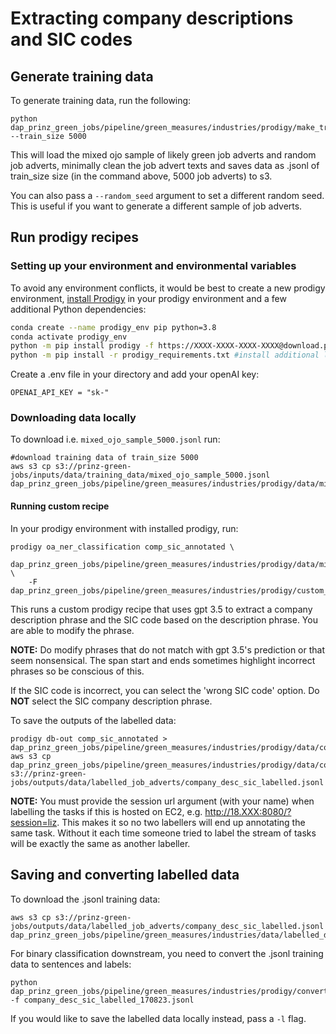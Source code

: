 # Extracting company descriptions and SIC codes

## Generate training data

To generate training data, run the following:

```
python dap_prinz_green_jobs/pipeline/green_measures/industries/prodigy/make_training_data.py --train_size 5000
```

This will load the mixed ojo sample of likely green job adverts and random job adverts, minimally clean the job advert texts and saves data as .jsonl of train_size size (in the command above, 5000 job adverts) to s3. 

You can also pass a `--random_seed` argument to set a different random seed. This is useful if you want to generate a different sample of job adverts.

## Run prodigy recipes

### Setting up your environment and environmental variables

To avoid any environment conflicts, it would be best to create a new prodigy environment, [install Prodigy](https://prodi.gy/docs/install) in your prodigy environment and a few additional Python dependencies:

```bash
conda create --name prodigy_env pip python=3.8
conda activate prodigy_env
python -m pip install prodigy -f https://XXXX-XXXX-XXXX-XXXX@download.prodi.gy
python -m pip install -r prodigy_requirements.txt #install additional langchain and openai libraries
```

Create a .env file in your directory and add your openAI key:

```
OPENAI_API_KEY = "sk-"
```

### Downloading data locally

To download i.e. `mixed_ojo_sample_5000.jsonl` run:
```
#download training data of train_size 5000
aws s3 cp s3://prinz-green-jobs/inputs/data/training_data/mixed_ojo_sample_5000.jsonl dap_prinz_green_jobs/pipeline/green_measures/industries/prodigy/data/mixed_ojo_sample_5000.jsonl
```

#### Running custom recipe

In your prodigy environment with installed prodigy, run:

```
prodigy oa_ner_classification comp_sic_annotated \
    dap_prinz_green_jobs/pipeline/green_measures/industries/prodigy/data/mixed_ojo_sample_5000.jsonl \
    -F dap_prinz_green_jobs/pipeline/green_measures/industries/prodigy/custom_openai_recipe.py
```

This runs a custom prodigy recipe that uses gpt 3.5 to extract a company description phrase and the SIC code based on the description phrase. You are able to modify the phrase.

**NOTE:** Do modify phrases that do not match with gpt 3.5's prediction or that seem nonsensical. The span start and ends sometimes highlight incorrect phrases so be conscious of this.

If the SIC code is incorrect, you can select the 'wrong SIC code' option. Do **NOT** select the SIC company description phrase.

To save the outputs of the labelled data:

```
prodigy db-out comp_sic_annotated > dap_prinz_green_jobs/pipeline/green_measures/industries/prodigy/data/company_desc_sic_labelled.jsonl
aws s3 cp dap_prinz_green_jobs/pipeline/green_measures/industries/prodigy/data/company_desc_sic_labelled.jsonl s3://prinz-green-jobs/outputs/data/labelled_job_adverts/company_desc_sic_labelled.jsonl
```

**NOTE:** You must provide the session url argument (with your name) when labelling the tasks if this is hosted on EC2, e.g. http://18.XXX:8080/?session=liz. This makes it so no two labellers will end up annotating the same task. Without it each time someone tried to label the stream of tasks will be exactly the same as another labeller.

## Saving and converting labelled data

To download the .jsonl training data:

```
aws s3 cp s3://prinz-green-jobs/outputs/data/labelled_job_adverts/company_desc_sic_labelled.jsonl dap_prinz_green_jobs/pipeline/green_measures/industries/data/labelled_data/company_desc_sic_labelled.jsonl
```

For binary classification downstream, you need to convert the .jsonl training data to sentences and labels:

```
python dap_prinz_green_jobs/pipeline/green_measures/industries/prodigy/convert_training_data.py -f company_desc_sic_labelled_170823.jsonl
```

If you would like to save the labelled data locally instead, pass a `-l` flag.
